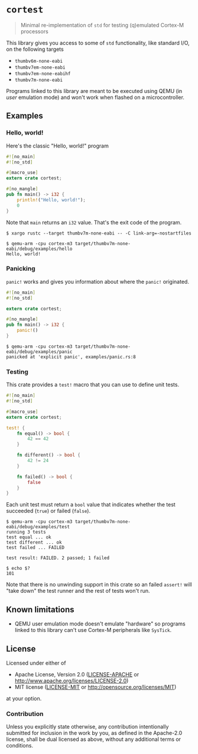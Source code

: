 # `cortest`

> Minimal re-implementation of `std` for testing (q)emulated Cortex-M processors

This library gives you access to some of `std` functionality, like standard
I/O, on the following targets

- `thumbv6m-none-eabi`
- `thumbv7em-none-eabi`
- `thumbv7em-none-eabihf`
- `thumbv7m-none-eabi`

Programs linked to this library are meant to be executed using QEMU (in
*user* emulation mode) and won't work when flashed on a microcontroller.

## Examples

### Hello, world!

Here's the classic "Hello, world!" program

``` rust
#![no_main]
#![no_std]

#[macro_use]
extern crate cortest;

#[no_mangle]
pub fn main() -> i32 {
    println!("Hello, world!");
    0
}
```

Note that `main` returns an `i32` value. That's the exit code of the program.

```
$ xargo rustc --target thumbv7m-none-eabi -- -C link-arg=-nostartfiles

$ qemu-arm -cpu cortex-m3 target/thumbv7m-none-eabi/debug/examples/hello
Hello, world!
```

### Panicking

`panic!` works and gives you information about where the `panic!` originated.

``` rust
#![no_main]
#![no_std]

extern crate cortest;

#[no_mangle]
pub fn main() -> i32 {
    panic!()
}
```

```
$ qemu-arm -cpu cortex-m3 target/thumbv7m-none-eabi/debug/examples/panic
panicked at 'explicit panic', examples/panic.rs:8
```

### Testing

This crate provides a `test!` macro that you can use to define unit tests.

``` rust
#![no_main]
#![no_std]

#[macro_use]
extern crate cortest;

test! {
    fn equal() -> bool {
        42 == 42
    }

    fn different() -> bool {
        42 != 24
    }

    fn failed() -> bool {
        false
    }
}
```

Each unit test must return a `bool` value that indicates whether the test
succeeded (`true`) or failed (`false`).

```
$ qemu-arm -cpu cortex-m3 target/thumbv7m-none-eabi/debug/examples/test
running 3 tests
test equal ... ok
test different ... ok
test failed ... FAILED

test result: FAILED. 2 passed; 1 failed

$ echo $?
101
```

Note that there is no unwinding support in this crate so an failed `assert!`
will "take down" the test runner and the rest of tests won't run.

## Known limitations

- QEMU user emulation mode doesn't emulate "hardware" so programs linked to this
  library can't use Cortex-M peripherals like `SysTick`.

## License

Licensed under either of

- Apache License, Version 2.0 ([LICENSE-APACHE](LICENSE-APACHE) or
  http://www.apache.org/licenses/LICENSE-2.0)
- MIT license ([LICENSE-MIT](LICENSE-MIT) or http://opensource.org/licenses/MIT)

at your option.

### Contribution

Unless you explicitly state otherwise, any contribution intentionally submitted
for inclusion in the work by you, as defined in the Apache-2.0 license, shall be
dual licensed as above, without any additional terms or conditions.
